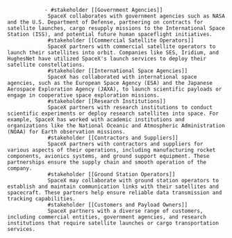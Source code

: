 				- #stakeholder [[Government Agencies]]
				 SpaceX collaborates with government agencies such as NASA and the U.S. Department of Defense, partnering on contracts for satellite launches, cargo resupply missions to the International Space Station (ISS), and potential future human spaceflight initiatives.
				 #stakeholder [[Commercial Satellite Operators]]
				 SpaceX partners with commercial satellite operators to launch their satellites into orbit. Companies like SES, Iridium, and HughesNet have utilized SpaceX's launch services to deploy their satellite constellations.
				 #stakeholder [[International Space Agencies]]
				 SpaceX has collaborated with international space agencies, such as the European Space Agency (ESA) and the Japanese Aerospace Exploration Agency (JAXA), to launch scientific payloads or engage in cooperative space exploration missions.
				 #stakeholder [[Research Institutions]]
				 SpaceX partners with research institutions to conduct scientific experiments or deploy research satellites into space. For example, SpaceX has worked with academic institutions and organizations like the National Oceanic and Atmospheric Administration (NOAA) for Earth observation missions.
				 #stakeholder [[Contractors and Suppliers]]
				 SpaceX partners with contractors and suppliers for various aspects of their operations, including manufacturing rocket components, avionics systems, and ground support equipment. These partnerships ensure the supply chain and smooth operation of the company.
				 #stakeholder [[Ground Station Operators]]
				 SpaceX may collaborate with ground station operators to establish and maintain communication links with their satellites and spacecraft. These partners help ensure reliable data transmission and tracking capabilities.
				 #stakeholder [[Customers and Payload Owners]]
				 SpaceX partners with a diverse range of customers, including commercial entities, government agencies, and research institutions that require satellite launches or cargo transportation services.



